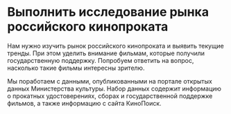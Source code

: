 # Выполнить исследование рынка российского кинопроката

Нам нужно изучить рынок российского кинопроката и выявить текущие тренды. При этом уделить внимание фильмам, которые получили государственную поддержку. Попробуем ответить на вопрос, насколько такие фильмы интересны зрителю.

Мы поработаем с данными, опубликованными на портале открытых данных Министерства культуры. Набор данных содержит информацию о прокатных удостоверениях, сборах и государственной поддержке фильмов, а также информацию с сайта КиноПоиск.

